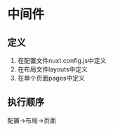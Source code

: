 <!--
 * @Description: 中间件
 * @Author: zhaoyp
 * @Date: 2020-12-28 14:42:10
 * @LastEditTime: 2020-12-28 14:45:34
 * @LastEditors:  
-->
# 中间件
## 定义
1. 在配置文件nuxt.config.js中定义
2. 在布局文件layouts中定义
3. 在单个页面pages中定义
## 执行顺序
配置->布局->页面